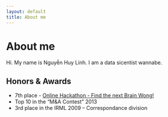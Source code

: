```yaml
---
layout: default
title: About me
---
```


<div class="post">
	<h1 class="pageTitle">About me</h1>
	<p class="intro">Hi. My name is Nguyễn Huy Linh. I am a data sicentist wannabe.</p>
	<h2>Honors &amp; Awards</h2>
	<ul>
		<li>7th place - <a href="http://discuss.analyticsvidhya.com/t/hackathon-3-0-share-your-approach-learning/2901/22">Online Hackathon - Find the next Brain Wong!</a> </li>
  		<li>Top 10 in the “M&amp;A Contest” 2013</li>
  		<li>3rd place in the IRML 2009 – Correspondance division</li>
  	</ul>
</div>
